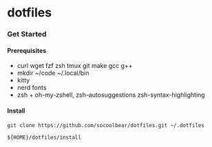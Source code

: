 # dotfiles

### Get Started
#### Prerequisites
- curl wget fzf zsh tmux git make gcc g++
- mkdir ~/code  ~/.local/bin
- kitty
- nerd fonts
- zsh + oh-my-zshell, zsh-autosuggestions zsh-syntax-highlighting
  
#### Install
```shell
git clone https://github.com/socoolbear/dotfiles.git ~/.dotfiles

${HOME}/dotfiles/install